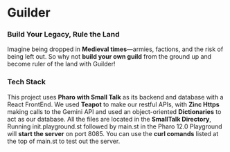 # Guilder

### **Build Your Legacy, Rule the Land**  
Imagine being dropped in **Medieval times**—armies, factions, and the risk of being left out. So why not **build your own guild** from the ground up and become ruler of the land with Guilder!

### **Tech Stack**
This project uses **Pharo with Small Talk** as its backend and database with a React FrontEnd. We used **Teapot** to make our restful APIs, with **Zinc Https** making calls to the Gemini API and used an object-oriented **Dictionaries** to act as our database. All the files are located in the **SmallTalk Directory**, Running init.playground.st followed by main.st in the Pharo 12.0 Playground will **start the server** on port 8085. You can use the **curl comands** listed at the top of main.st to test out the server.
